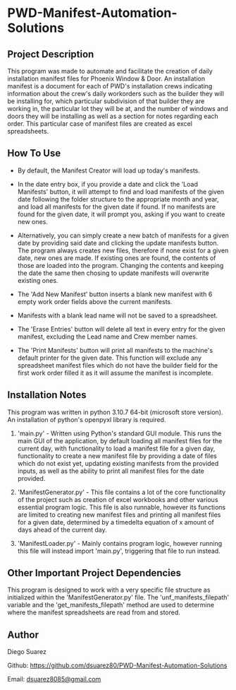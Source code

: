 # PWD-Manifest-Automation-Solutions

Project Description
------------------------------------------------------------------------------------------------------------------------------------------------------------
This program was made to automate and facilitate the creation of daily installation manifest files for Phoenix Window & Door.
An installation manifest is a document for each of PWD's installation crews indicating information about the crew's daily 
workorders such as the builder they will be installing for, which particular subdivision of that builder they are working in, the 
particular lot they will be at, and the number of windows and doors they will be installing as well as a section for notes regarding each order.
This particular case of manifest files are created as excel spreadsheets.

How To Use
------------------------------------------------------------------------------------------------------------------------------------------------------------
- By default, the Manifest Creator will load up today's manifests. 

- In the date entry box, if you provide a date and click the 'Load Manifests' button, it will attempt to find and load manifests of the given date following 
the folder structure to the appropriate month and year, and load all manifests for the given date if found. If no manifests are found for the given date, it 
will prompt you, asking if you want to create new ones. 

- Alternatively, you can simply create a new batch of manifests for a given date by providing said date and clicking the update manifests button. The program 
always creates new files, therefore if none exist for a given date, new ones are made. If existing ones are found, the contents of those are loaded into 
the program. Changing the contents and keeping the date the same then chosing to update manifests will overwrite existing ones.

- The 'Add New Manifest' button inserts a blank new manifest with 6 empty work order fields above the current manifests.

- Manifests with a blank lead name will not be saved to a spreadsheet.

- The 'Erase Entries' button will delete all text in every entry for the given manifest, excluding the Lead name and Crew member names.

- The 'Print Manifests' button will print all manifests to the machine's default printer for the given date. This function will exclude any spreadsheet
manifest files which do not have the builder field for the first work order filled it as it will assume the manifest is incomplete.


Installation Notes
------------------------------------------------------------------------------------------------------------------------------------------------------------
This program was written in python 3.10.7 64-bit (microsoft store version). An installation of python's openpyxl library is required.

1. 'main.py' - Written using Python's standard GUI module. This runs the main GUI of the application, by default loading all manifest files for the current 
day, with functionality to load a manifest file for a given day, functionality to create a new manifest file by providing a date of files which do not exist 
yet, updating existing manifests from the provided inputs, as well as the ability to print all manifest files for the date provided.

2. 'ManifestGenerator.py' - This file contains a lot of the core functionality of the project such as creation of excel workbooks and other various essential 
program logic. This file is also runnable, however its functions are limited to creating new manifest files and printing all manifest files for a given 
date, determined by a timedelta equation of x amount of days ahead of the current day.

3. 'ManifestLoader.py' - Mainly contains program logic, however running this file will instead import 'main.py', triggering that file to run instead.


Other Important Project Dependencies
------------------------------------------------------------------------------------------------------------------------------------------------------------
This program is designed to work with a very specific file structure as initialized within the 'ManifestGenerator.py' file. The 'unf_manifests_filepath' variable
and the 'get_manifests_filepath' method are used to determine where the manifest spreadsheets are read from and stored.


Author
------------------------------------------------------------------------------------------------------------------------------------------------------------
Diego Suarez

Github: https://github.com/dsuarez80/PWD-Manifest-Automation-Solutions

Email: dsuarez8085@gmail.com